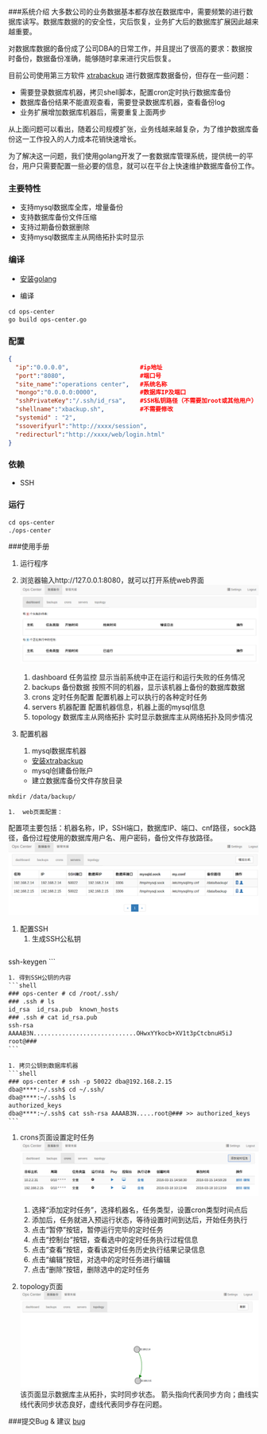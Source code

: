 ###系统介绍
大多数公司的业务数据基本都存放在数据库中，需要频繁的进行数据库读写。数据库数据的的安全性，灾后恢复，业务扩大后的数据库扩展因此越来越重要。

对数据库数据的备份成了公司DBA的日常工作，并且提出了很高的要求：数据按时备份，数据备份准确，能够随时拿来进行灾后恢复。

目前公司使用第三方软件 [xtrabackup](https://www.percona.com/doc/percona-xtrabackup/2.4/index.html "xtrabackup") 进行数据库数据备份，但存在一些问题：
- 需要登录数据库机器，拷贝shell脚本，配置cron定时执行数据库备份
- 数据库备份结果不能直观查看，需要登录数据库机器，查看备份log
- 业务扩展增加数据库机器后，需要重复上面两步

从上面问题可以看出，随着公司规模扩张，业务线越来越复杂，为了维护数据库备份这一工作投入的人力成本花销快速增长。

为了解决这一问题，我们使用golang开发了一套数据库管理系统，提供统一的平台，用户只需要配置一些必要的信息，就可以在平台上快速维护数据库备份工作。

### 主要特性

- 支持mysql数据库全库，增量备份
- 支持数据库备份文件压缩
- 支持过期备份数据删除
- 支持mysql数据库主从网络拓扑实时显示

### 编译
-  [安装golang](https://golang.org/doc/install "安装golang")

- 编译
```shell
cd ops-center
go build ops-center.go
```

### 配置
```json
{
  "ip":"0.0.0.0",                    #ip地址
  "port":"8080",                     #端口号
  "site_name":"operations center",   #系统名称
  "mongo":"0.0.0.0:0000",            #数据库IP及端口
  "sshPrivateKey":"/.ssh/id_rsa",    #SSH私钥路径（不需要加root或其他用户）
  "shellname":"xbackup.sh",          #不需要修改
  "systemid" : "2",                                         
  "ssoverifyurl":"http://xxxx/session",
  "redirecturl":"http://xxxx/web/login.html"
}
```
### 依赖
- SSH

### 运行
```shell
cd ops-center
./ops-center
```

###使用手册
1. 运行程序

1. 浏览器输入http://127.0.0.1:8080，就可以打开系统web界面
 ![dashboard](image/dashboard.png)
	1. dashboard 任务监控
         显示当前系统中正在运行和运行失败的任务情况
	1. backups 备份数据
		按照不同的机器，显示该机器上备份的数据库数据
	1. crons 定时任务配置
		配置机器上可以执行的各种定时任务
	1. servers 机器配置
		配置机器信息，机器上面的mysql信息
	1. topology 数据库主从网络拓扑
		实时显示数据库主从网络拓扑及同步情况

1. 配置机器
	1. mysql数据库机器
     - [安装xtrabackup](https://www.percona.com/doc/percona-xtrabackup/2.4/index.html "安装xtrabackup")
     - mysql创建备份账户
     - 建立数据库备份文件存放目录
```shell
mkdir /data/backup/
```

	1.  web页面配置：
配置项主要包括：机器名称，IP，SSH端口，数据库IP、端口、cnf路径，sock路径，备份过程使用的数据库用户名、用户密码，备份文件存放路径。
 ![servers](image/servers.png)


1. 配置SSH
	1. 生成SSH公私钥
	```shell
ssh-keygen
	```

	1. 得到SSH公钥的内容
	```shell
	### ops-center # cd /root/.ssh/
	### .ssh # ls
	id_rsa  id_rsa.pub  known_hosts
	### .ssh # cat id_rsa.pub
	ssh-rsa AAAAB3N.............................OHwxYYkocb+XV1t3pCtcbnuH5iJ root@###
	```

	1. 拷贝公钥到数据库机器
	```shell
	### ops-center # ssh -p 50022 dba@192.168.2.15
	dba@****:~/.ssh$ cd ~/.ssh/
	dba@****:~/.ssh$ ls
	authorized_keys
	dba@****:~/.ssh$ cat ssh-rsa AAAAB3N.....root@### >> authorized_keys
	```

1. crons页面设置定时任务
 ![crons](image/crons.png)
	1. 选择“添加定时任务”，选择机器名，任务类型，设置cron类型时间点后
	1. 添加后，任务就进入预运行状态，等待设置时间到达后，开始任务执行
	1. 点击“暂停”按钮，暂停运行完毕的定时任务
	1. 点击“控制台”按钮，查看选中的定时任务执行过程信息
	1. 点击“查看”按钮，查看该定时任务历史执行结果记录信息
	1. 点击“编辑”按钮，对选中的定时任务进行编辑
	1. 点击“删除”按钮，删除选中的定时任务

1. topology页面
 ![topology](image/topology.png)
该页面显示数据库主从拓扑，实时同步状态。
箭头指向代表同步方向；曲线实线代表同步状态良好，虚线代表同步存在问题。

###提交Bug & 建议
 [bug](https://github.com/pandao/editor.md/issues "bug")
 
